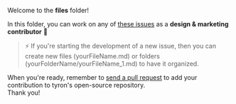 Welcome to the **files** folder!

In this folder, you can work on any of [these issues](/community/contributors/design&marketing.md#issues) as a **design & marketing contributor** :high_brightness:  

> :zap: If you're starting the development of a new issue, then you can create new files (yourFileName.md) or folders (yourFolderName/yourFileName_1.md) to have it organized.

When you're ready, remember to [send a pull request](/CONTRIBUTING.md#pull-requests) to add your contribution to tyron's open-source repository.  
Thank you!
